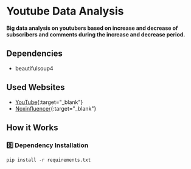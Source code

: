 # Youtube Data Analysis

**Big data analysis on youtubers based on increase and decrease of subscribers and comments during the increase and
decrease period.**

## Dependencies
- beautifulsoup4

## Used Websites
- [YouTube](https://www.youtube.com/){:target="_blank"}
- [Noxinfluencer](https://www.noxinfluencer.com/){:target="_blank"}

## How it Works

### 0️⃣ Dependency Installation

```
pip install -r requirements.txt
```

